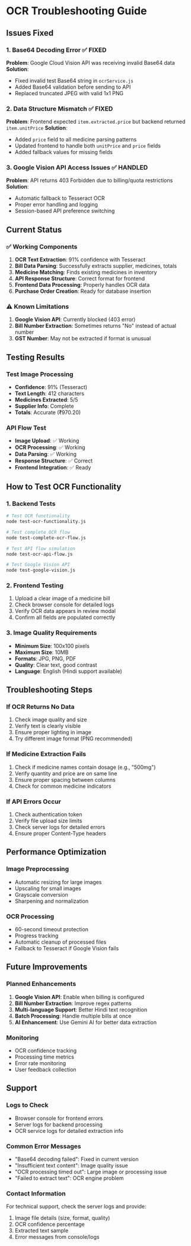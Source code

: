 # OCR Troubleshooting Guide

## Issues Fixed

### 1. Base64 Decoding Error ✅ FIXED
**Problem**: Google Cloud Vision API was receiving invalid Base64 data
**Solution**: 
- Fixed invalid test Base64 string in `ocrService.js`
- Added Base64 validation before sending to API
- Replaced truncated JPEG with valid 1x1 PNG

### 2. Data Structure Mismatch ✅ FIXED
**Problem**: Frontend expected `item.extracted.price` but backend returned `item.unitPrice`
**Solution**:
- Added `price` field to all medicine parsing patterns
- Updated frontend to handle both `unitPrice` and `price` fields
- Added fallback values for missing fields

### 3. Google Vision API Access Issues ✅ HANDLED
**Problem**: API returns 403 Forbidden due to billing/quota restrictions
**Solution**:
- Automatic fallback to Tesseract OCR
- Proper error handling and logging
- Session-based API preference switching

## Current Status

### ✅ Working Components
1. **OCR Text Extraction**: 91% confidence with Tesseract
2. **Bill Data Parsing**: Successfully extracts supplier, medicines, totals
3. **Medicine Matching**: Finds existing medicines in inventory
4. **API Response Structure**: Correct format for frontend
5. **Frontend Data Processing**: Properly handles OCR data
6. **Purchase Order Creation**: Ready for database insertion

### ⚠️ Known Limitations
1. **Google Vision API**: Currently blocked (403 error)
2. **Bill Number Extraction**: Sometimes returns "No" instead of actual number
3. **GST Number**: May not be extracted if format is unusual

## Testing Results

### Test Image Processing
- **Confidence**: 91% (Tesseract)
- **Text Length**: 412 characters
- **Medicines Extracted**: 5/5
- **Supplier Info**: Complete
- **Totals**: Accurate (₹970.20)

### API Flow Test
- **Image Upload**: ✅ Working
- **OCR Processing**: ✅ Working
- **Data Parsing**: ✅ Working
- **Response Structure**: ✅ Correct
- **Frontend Integration**: ✅ Ready

## How to Test OCR Functionality

### 1. Backend Tests
```bash
# Test OCR functionality
node test-ocr-functionality.js

# Test complete OCR flow
node test-complete-ocr-flow.js

# Test API flow simulation
node test-ocr-api-flow.js

# Test Google Vision API
node test-google-vision.js
```

### 2. Frontend Testing
1. Upload a clear image of a medicine bill
2. Check browser console for detailed logs
3. Verify OCR data appears in review modal
4. Confirm all fields are populated correctly

### 3. Image Quality Requirements
- **Minimum Size**: 100x100 pixels
- **Maximum Size**: 10MB
- **Formats**: JPG, PNG, PDF
- **Quality**: Clear text, good contrast
- **Language**: English (Hindi support available)

## Troubleshooting Steps

### If OCR Returns No Data
1. Check image quality and size
2. Verify text is clearly visible
3. Ensure proper lighting in image
4. Try different image format (PNG recommended)

### If Medicine Extraction Fails
1. Check if medicine names contain dosage (e.g., "500mg")
2. Verify quantity and price are on same line
3. Ensure proper spacing between columns
4. Check for common medicine indicators

### If API Errors Occur
1. Check authentication token
2. Verify file upload size limits
3. Check server logs for detailed errors
4. Ensure proper Content-Type headers

## Performance Optimization

### Image Preprocessing
- Automatic resizing for large images
- Upscaling for small images
- Grayscale conversion
- Sharpening and normalization

### OCR Processing
- 60-second timeout protection
- Progress tracking
- Automatic cleanup of processed files
- Fallback to Tesseract if Google Vision fails

## Future Improvements

### Planned Enhancements
1. **Google Vision API**: Enable when billing is configured
2. **Bill Number Extraction**: Improve regex patterns
3. **Multi-language Support**: Better Hindi text recognition
4. **Batch Processing**: Handle multiple bills at once
5. **AI Enhancement**: Use Gemini AI for better data extraction

### Monitoring
- OCR confidence tracking
- Processing time metrics
- Error rate monitoring
- User feedback collection

## Support

### Logs to Check
- Browser console for frontend errors
- Server logs for backend processing
- OCR service logs for detailed extraction info

### Common Error Messages
- "Base64 decoding failed": Fixed in current version
- "Insufficient text content": Image quality issue
- "OCR processing timed out": Large image or processing issue
- "Failed to extract text": OCR engine problem

### Contact Information
For technical support, check the server logs and provide:
1. Image file details (size, format, quality)
2. OCR confidence percentage
3. Extracted text sample
4. Error messages from console/logs
